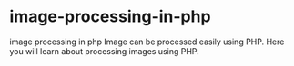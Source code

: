 # image-processing-in-php
image processing in php
Image can be processed easily using PHP. Here you will learn about processing images using PHP.
